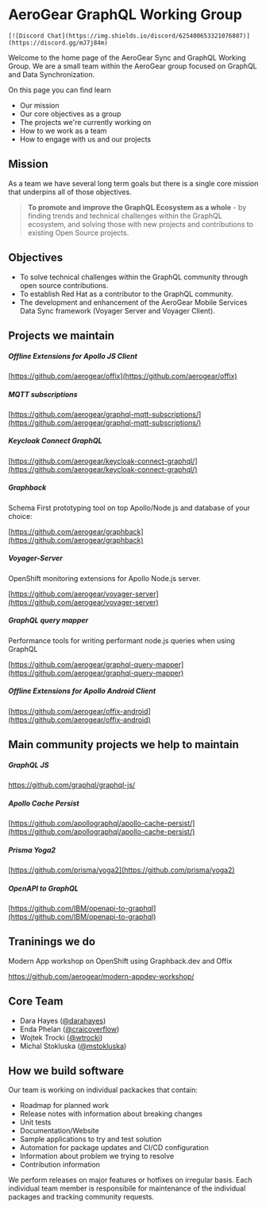 # AeroGear GraphQL Working Group

```
[![Discord Chat](https://img.shields.io/discord/625400653321076807)](https://discord.gg/mJ7j84m)
``` 

Welcome to the home page of the AeroGear Sync and GraphQL Working Group. We are a small team within the AeroGear group focused on GraphQL and Data Synchronization.

On this page you can find learn

* Our mission
* Our core objectives as a group
* The projects we're currently working on
* How to we work as a team 
* How to engage with us and our projects

## Mission

As a team we have several long term goals but there is a single core mission that underpins all of those objectives.

> **To promote and improve the GraphQL Ecosystem as a whole** - by finding trends and technical challenges within the GraphQL ecosystem, and solving those with new projects and contributions to existing Open Source projects.

## Objectives

* To solve technical challenges within the GraphQL community through open source contributions.
* To establish Red Hat as a contributor to the GraphQL community.
* The development and enhancement of the AeroGear Mobile Services Data Sync framework (Voyager Server and Voyager Client).

## Projects we maintain

##### Offline Extensions for Apollo JS Client

[https://github.com/aerogear/offix](https://github.com/aerogear/offix)

##### MQTT subscriptions 

[https://github.com/aerogear/graphql-mqtt-subscriptions/](https://github.com/aerogear/graphql-mqtt-subscriptions/)

##### Keycloak Connect GraphQL

[https://github.com/aerogear/keycloak-connect-graphql/](https://github.com/aerogear/keycloak-connect-graphql/)

#####  Graphback

Schema First prototyping tool on top Apollo/Node.js and database of your choice:

[https://github.com/aerogear/graphback](https://github.com/aerogear/graphback)

##### Voyager-Server

OpenShift monitoring extensions for Apollo Node.js server.

[https://github.com/aerogear/voyager-server](https://github.com/aerogear/voyager-server)

##### GraphQL query mapper 

Performance tools for writing performant node.js queries when using GraphQL

[https://github.com/aerogear/graphql-query-mapper](https://github.com/aerogear/graphql-query-mapper)

##### Offline Extensions for Apollo Android Client

[https://github.com/aerogear/offix-android](https://github.com/aerogear/offix-android)

## Main community projects we help to maintain

##### GraphQL JS
https://github.com/graphql/graphql-js/

##### Apollo Cache Persist
[https://github.com/apollographql/apollo-cache-persist/](https://github.com/apollographql/apollo-cache-persist/)

##### Prisma Yoga2
[https://github.com/prisma/yoga2](https://github.com/prisma/yoga2)

##### OpenAPI to GraphQL
[https://github.com/IBM/openapi-to-graphql](https://github.com/IBM/openapi-to-graphql)

## Traninings we do

Modern App workshop on OpenShift using Graphback.dev and Offix

https://github.com/aerogear/modern-appdev-workshop/


## Core Team

- Dara Hayes ([@darahayes](https://github.com/darahayes))
- Enda Phelan ([@craicoverflow](https://github.com/craicoverflow))
- Wojtek Trocki ([@wtrocki](https://github.com/wtrocki))
- Michal Stokluska ([@mstokluska](https://github.com/mstokluska))

## How we build software

Our team is working on individual packackes that contain:

- Roadmap for planned work
- Release notes with information about breaking changes
- Unit tests 
- Documentation/Website
- Sample applications to try and test solution
- Automation for package updates and CI/CD configuration
- Information about problem we trying to resolve
- Contribution information

We perform releases on major features or hotfixes on irregular basis. 
Each individual team member is responsibile for maintenance of the individual packages and tracking 
community requests.
